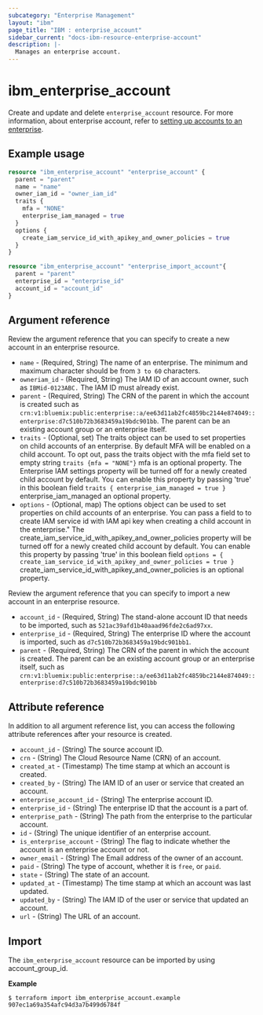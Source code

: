 ```yaml
---
subcategory: "Enterprise Management"
layout: "ibm"
page_title: "IBM : enterprise_account"
sidebar_current: "docs-ibm-resource-enterprise-account"
description: |-
  Manages an enterprise account.
---
```


# ibm_enterprise_account

Create and update and delete `enterprise_account` resource. For more information, about enterprise account, refer to [setting up accounts to an enterprise](https://cloud.ibm.com/docs/account?topic=account-enterprise-add).

## Example usage

```terraform
resource "ibm_enterprise_account" "enterprise_account" {
  parent = "parent"
  name = "name"
  owner_iam_id = "owner_iam_id"
  traits {
    mfa = "NONE"
    enterprise_iam_managed = true
  }
  options {
    create_iam_service_id_with_apikey_and_owner_policies = true
  }
}

resource "ibm_enterprise_account" "enterprise_import_account"{
  parent = "parent"
  enterprise_id = "enterprise_id"
  account_id = "account_id"
}
```

## Argument reference

Review the argument reference that you can specify to create a new account in an enterprise resource.

- `name` - (Required, String) The name of an enterprise. The minimum and maximum character should be from `3 to 60` characters.
- `owneriam_id` - (Required, String) The IAM ID of an account owner, such as `IBMid-0123ABC.` The IAM ID must already exist.
- `parent` - (Required, String) The CRN of the parent in which the account is created such as `crn:v1:bluemix:public:enterprise::a/ee63d11ab2fc4859bc2144e874049::enterprise:d7c510b72b3683459a19bdc901bb`. The parent can be an existing account group or an enterprise itself.
- `traits` - (Optional, set) The traits object can be used to set properties on child accounts of an enterprise. 
By default MFA will be enabled on a child account. To opt out, pass the traits object with the mfa field set to empty string `traits {mfa = "NONE"}` mfa is an optional property.
The Enterprise IAM settings property will be turned off for a newly created child account by default. You can enable this property by passing 'true' in this boolean field `traits { enterprise_iam_managed = true }` enterprise_iam_managed an optional property.
- `options` - (Optional, map) The options object can be used to set properties on child accounts of an enterprise. You can pass a field to to create IAM service id with IAM api key when creating a child account in the enterprise."
The create_iam_service_id_with_apikey_and_owner_policies property will be turned off for a newly created child account by default. You can enable this property by passing 'true' in this boolean field `options = { create_iam_service_id_with_apikey_and_owner_policies = true }` create_iam_service_id_with_apikey_and_owner_policies is an optional property.

Review the argument reference that you can specify to import a new account in an enterprise resource. 

- `account_id` - (Required, String) The stand-alone account ID that needs to be imported, such as `521ac39afd1b40aaad96fde2c6ad97xx`.
- `enterprise_id` - (Required, String) The enterprise ID where the account is imported, such as `d7c510b72b3683459a19bdc901bb1`.
- `parent` - (Required, String) The CRN of the parent in which the account is created. The parent can be an existing account group or an enterprise itself, such as `crn:v1:bluemix:public:enterprise::a/ee63d11ab2fc4859bc2144e874049::enterprise:d7c510b72b3683459a19bdc901bb`

## Attribute reference

In addition to all argument reference list, you can access the following attribute references after your resource is created. 

- `account_id` - (String) The source account ID.
- `crn` - (String) The Cloud Resource Name (CRN) of an account.
- `created_at` - (Timestamp) The time stamp at which an account is created.
- `created_by` - (String) The IAM ID of an user or service that created an account.
- `enterprise_account_id` - (String) The enterprise account ID.
- `enterprise_id` - (String) The enterprise ID that the account is a part of.
- `enterprise_path` - (String) The path from the enterprise to the particular account.
- `id` - (String) The unique identifier of an enterprise account.
- `is_enterprise_account` - (String) The flag to indicate whether the account is an enterprise account or not.
- `owner_email` - (String) The Email address of the owner of an account.
- `paid` - (String) The type of account, whether it is `free`, or `paid`.
- `state` - (String) The state of an account.
- `updated_at` - (Timestamp) The time stamp at which an account was last updated.
- `updated_by` - (String) The IAM ID of the user or service that updated an account.
- `url` - (String) The URL of an account.

## Import

The `ibm_enterprise_account` resource can be imported by using account_group_id.

**Example**

```
$ terraform import ibm_enterprise_account.example 907ec1a69a354afc94d3a7b499d6784f
```
